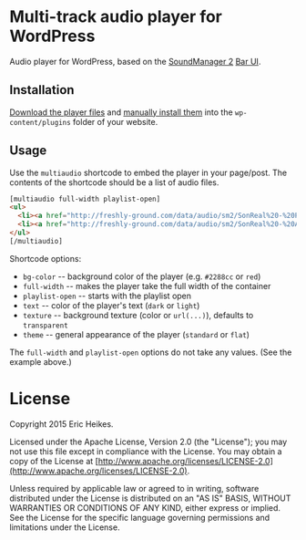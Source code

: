 # Multi-track audio player for WordPress

Audio player for WordPress, based on the [SoundManager 2](http://www.schillmania.com/projects/soundmanager2/) [Bar UI](http://www.schillmania.com/projects/soundmanager2/demo/bar-ui/).

## Installation

[Download the player files](https://github.com/eheikes/multiaudioplayer/releases) and [manually install them](https://codex.wordpress.org/Managing_Plugins#Manual_Plugin_Installation) into the `wp-content/plugins` folder of your website.

## Usage

Use the `multiaudio` shortcode to embed the player in your page/post. The contents of the shortcode should be a list of audio files.

```html
[multiaudio full-width playlist-open]
<ul>
  <li><a href="http://freshly-ground.com/data/audio/sm2/SonReal%20-%20People%20Asking.mp3"><b>SonReal</b> - People Asking <span class="label">Explicit</span></a></li>
  <li><a href="http://freshly-ground.com/data/audio/sm2/SonReal%20-%20Already%20There%20Remix%20ft.%20Rich%20Kidd%2C%20Saukrates.mp3"><b>SonReal</b> - Already There Remix ft. Rich Kidd, Saukrates <span class="label">Explicit</span></a></li>
</ul>
[/multiaudio]
```

Shortcode options:

* `bg-color` -- background color of the player (e.g. `#2288cc` or `red`)
* `full-width` -- makes the player take the full width of the container
* `playlist-open` -- starts with the playlist open
* `text` -- color of the player's text (`dark` or `light`)
* `texture` -- background texture (color or `url(...)`), defaults to `transparent`
* `theme` -- general appearance of the player (`standard` or `flat`)

The `full-width` and `playlist-open` options do not take any values. (See the example above.)

# License

Copyright 2015 Eric Heikes.

Licensed under the Apache License, Version 2.0 (the "License"); you may not use this file except in compliance with the License. You may obtain a copy of the License at [http://www.apache.org/licenses/LICENSE-2.0](http://www.apache.org/licenses/LICENSE-2.0).

Unless required by applicable law or agreed to in writing, software distributed under the License is distributed on an "AS IS" BASIS, WITHOUT WARRANTIES OR CONDITIONS OF ANY KIND, either express or implied. See the License for the specific language governing permissions and limitations under the License.
